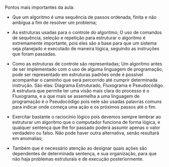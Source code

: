 Pontos mais importantes da aula:  

 - Que um algoritmo é uma sequência de passos ordenada, finita e não ambígua a fim de resolver um problema;

 - As estruturas usadas para o controle do algoritmo; 
O uso de comandos de sequência, seleção e repetição para estruturar o algoritmo é extremamente importante, pois eles são a base para que 
um sistema seja planejado e executado de maneira lógica, seguindo as instruções que foram passadas. 

 - Como as estruturas de controle são representadas; 
Um algoritmo antes de ser implementado com o uso de alguma linguagem de programação, pode ser representado em estruturas padrões onde é 
possível acompanhar o caminho que será percorrido até cumprir determinada instrução. 
São elas: Diagrama Estruturado, Fluxograma e Pseudocódigo. 
A estrutura que permite ter uma visão mais clara do processo é o Fluxograma, e a que mais se assemelha a uma linguagem de programação é 
o Pseudocódigo pois nele são usadas palavras comuns para indicar onde começa uma ação e os próximos passos até o fim. 

 - Exercitar bastante o raciocínio lógico pois devemos sempre lembrar ao estruturar um algoritmo que o computador funciona de forma lógica, e qualquer 
sentença que lhe for passado poderá assumir apenas o valor verdadeiro ou falso. Não pode haver outra alternativa, senão resultará em anomalias; 

 - Também que é necessário atenção ao designar quais ações são dependentes de determinada sentença, e sua organização, para que não haja problemas 
 estruturais e de execução posteriormente. 
